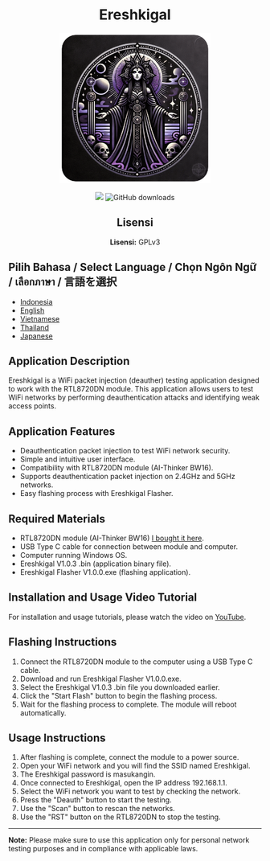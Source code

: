 <h1 align="center">Ereshkigal</h1>

<p align="center">
  <img src="icon.png" alt="Ereshkigal Icon" width="300" height="300" style="object-fit: cover;">
</p>

<p align="center">
  <a href="https://hits.seeyoufarm.com"><img src="https://hits.seeyoufarm.com/api/count/incr/badge.svg?url=https%3A%2F%2Fgithub.com%2FArifmaulanaazis%2FEreshkigal&count_bg=%2379C83D&title_bg=%23555555&icon=&icon_color=%23E7E7E7&title=Total+Viewer&edge_flat=false"/></a>
  <img src="https://img.shields.io/github/downloads/Arifmaulanaazis/Ereshkigal/total?style=flat-square" alt="GitHub downloads"/>
</p>

<h2 align="center">Lisensi</h2>
<p align="center"><strong>Lisensi:</strong> GPLv3</p>

## Pilih Bahasa / Select Language / Chọn Ngôn Ngữ / เลือกภาษา / 言語を選択
- [Indonesia](README.md)
- [English](README-English.md)
- [Vietnamese](README-Vietnam.md)
- [Thailand](README-Thailand.md)
- [Japanese](README-Japanese.md)


## Application Description
Ereshkigal is a WiFi packet injection (deauther) testing application designed to work with the RTL8720DN module. This application allows users to test WiFi networks by performing deauthentication attacks and identifying weak access points.

## Application Features
- Deauthentication packet injection to test WiFi network security.
- Simple and intuitive user interface.
- Compatibility with RTL8720DN module (AI-Thinker BW16).
- Supports deauthentication packet injection on 2.4GHz and 5GHz networks.
- Easy flashing process with Ereshkigal Flasher.

## Required Materials
- RTL8720DN module (AI-Thinker BW16) [I bought it here](https://tokopedia.link/1k7qXB2VENb).
- USB Type C cable for connection between module and computer.
- Computer running Windows OS.
- Ereshkigal V1.0.3 <Target-Language>.bin (application binary file).
- Ereshkigal Flasher V1.0.0.exe (flashing application).

## Installation and Usage Video Tutorial
For installation and usage tutorials, please watch the video on [YouTube](https://youtu.be/r1fH1nWJnAg).

## Flashing Instructions
1. Connect the RTL8720DN module to the computer using a USB Type C cable.
2. Download and run Ereshkigal Flasher V1.0.0.exe.
3. Select the Ereshkigal V1.0.3 <Target-Language>.bin file you downloaded earlier.
4. Click the "Start Flash" button to begin the flashing process.
5. Wait for the flashing process to complete. The module will reboot automatically.

## Usage Instructions
1. After flashing is complete, connect the module to a power source.
2. Open your WiFi network and you will find the SSID named Ereshkigal.
3. The Ereshkigal password is masukangin.
4. Once connected to Ereshkigal, open the IP address 192.168.1.1.
5. Select the WiFi network you want to test by checking the network.
6. Press the "Deauth" button to start the testing.
7. Use the "Scan" button to rescan the networks.
8. Use the "RST" button on the RTL8720DN to stop the testing.

---

**Note:** Please make sure to use this application only for personal network testing purposes and in compliance with applicable laws.
